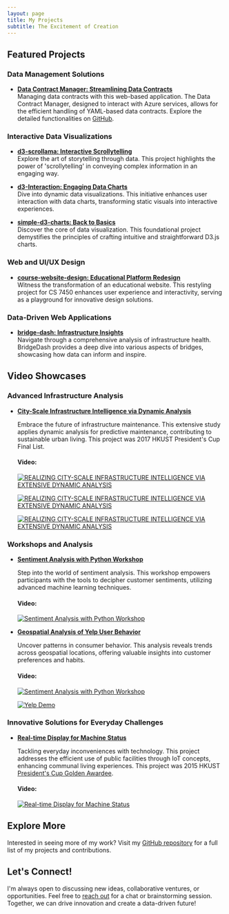 ```yaml
---
layout: page
title: My Projects
subtitle: The Excitement of Creation
---
```


## Featured Projects

### Data Management Solutions
- **[Data Contract Manager: Streamlining Data Contracts](https://data-contract-manager.azurewebsites.net/)**  
  Managing data contracts with this web-based application. The Data Contract Manager, designed to interact with Azure services, allows for the efficient handling of YAML-based data contracts. Explore the detailed functionalities on [GitHub](https://github.com/volvo-cars/data-contract-manager).

### Interactive Data Visualizations
- **[d3-scrollama: Interactive Scrollytelling](https://cynthialmy.github.io/d3-scrollama/)**  
  Explore the art of storytelling through data. This project highlights the power of 'scrollytelling' in conveying complex information in an engaging way.

- **[d3-Interaction: Engaging Data Charts](https://cynthialmy.github.io/d3-Interaction/)**  
  Dive into dynamic data visualizations. This initiative enhances user interaction with data charts, transforming static visuals into interactive experiences.

- **[simple-d3-charts: Back to Basics](https://cynthialmy.github.io/simple-d3-charts/)**  
  Discover the core of data visualization. This foundational project demystifies the principles of crafting intuitive and straightforward D3.js charts.

### Web and UI/UX Design
- **[course-website-design: Educational Platform Redesign](https://cynthialmy.github.io/course-website-design/)**  
  Witness the transformation of an educational website. This restyling project for CS 7450 enhances user experience and interactivity, serving as a playground for innovative design solutions.

### Data-Driven Web Applications
- **[bridge-dash: Infrastructure Insights](https://bridge-dash-90f35a395f88.herokuapp.com/)**  
  Navigate through a comprehensive analysis of infrastructure health. BridgeDash provides a deep dive into various aspects of bridges, showcasing how data can inform and inspire.

## Video Showcases

### Advanced Infrastructure Analysis
- **[City-Scale Infrastructure Intelligence via Dynamic Analysis](resources/2017-POSTER-FYP.pdf)**  

  Embrace the future of infrastructure maintenance. This extensive study applies dynamic analysis for predictive maintenance, contributing to sustainable urban living. This project was 2017 HKUST President's Cup Final List.

  #### Video:

  [![REALIZING CITY-SCALE INFRASTRUCTURE INTELLIGENCE VIA EXTENSIVE DYNAMIC ANALYSIS](https://img.youtube.com/vi/xRT6hPYlndc/0.jpg)](https://www.youtube.com/watch?v=xRT6hPYlndc)

  [![REALIZING CITY-SCALE INFRASTRUCTURE INTELLIGENCE VIA EXTENSIVE DYNAMIC ANALYSIS](https://img.youtube.com/vi/cpcj_DlfkNQ/0.jpg)](https://www.youtube.com/watch?v=cpcj_DlfkNQ)

  [![REALIZING CITY-SCALE INFRASTRUCTURE INTELLIGENCE VIA EXTENSIVE DYNAMIC ANALYSIS](https://img.youtube.com/vi/zTncLSXekfI/0.jpg)](https://www.youtube.com/watch?v=zTncLSXekfI)

### Workshops and Analysis
- **[Sentiment Analysis with Python Workshop](https://github.com/cynthialmy/Sentiment-Analysis-with-Scikit-learn)**  

  Step into the world of sentiment analysis. This workshop empowers participants with the tools to decipher customer sentiments, utilizing advanced machine learning techniques.

  #### Video:

  [![Sentiment Analysis with Python Workshop](https://img.youtube.com/vi/ywkblnkrr2k/0.jpg)](https://www.youtube.com/watch?v=ywkblnkrr2k)


- **[Geospatial Analysis of Yelp User Behavior](https://github.com/cynthialmy/Geospatial_Analysis_for_Yelp_User_Behaviour/blob/main/team010poster.pdf)**  

  Uncover patterns in consumer behavior. This analysis reveals trends across geospatial locations, offering valuable insights into customer preferences and habits.

  #### Video:

  [![Sentiment Analysis with Python Workshop](https://img.youtube.com/vi/0bh1kNOlYd8/0.jpg)](https://www.youtube.com/watch?v=0bh1kNOlYd8)

  [![Yelp Demo](https://img.youtube.com/vi/cZWj-torlqY/0.jpg)](https://www.youtube.com/watch?v=cZWj-torlqY)

### Innovative Solutions for Everyday Challenges
- **[Real-time Display for Machine Status](resources/2015-poster-president-cup.pdf)**  

  Tackling everyday inconveniences with technology. This project addresses the efficient use of public facilities through IoT concepts, enhancing communal living experiences. This project was 2015 HKUST [President's Cup Golden Awardee](https://www.ce.ust.hk/news/gold-award-2014-2015-presidents-cup).

  #### Video:  

  [![Real-time Display for Machine Status](https://img.youtube.com/vi/c284vsNPz00/0.jpg)](https://www.youtube.com/watch?v=c284vsNPz00)

## Explore More

Interested in seeing more of my work? Visit my [GitHub repository](https://github.com/cynthialmy) for a full list of my projects and contributions.

## Let's Connect!

I'm always open to discussing new ideas, collaborative ventures, or opportunities. Feel free to [reach out](mailto:cynthialmy@gmail.com) for a chat or brainstorming session. Together, we can drive innovation and create a data-driven future!
